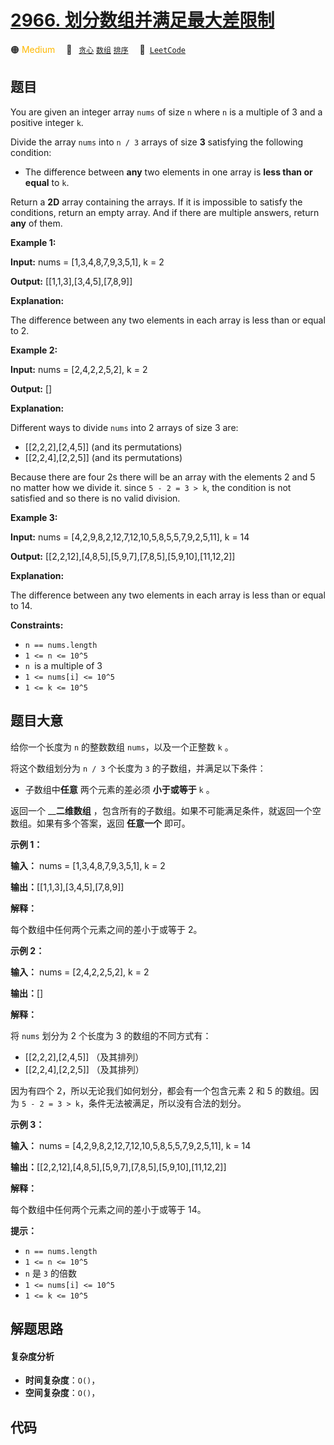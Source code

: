 # [2966. 划分数组并满足最大差限制](https://leetcode.com/problems/divide-array-into-arrays-with-max-difference)

🟠 <font color=#ffb800>Medium</font>&emsp; 🔖&ensp; [`贪心`](/leetcode/outline/tag/greedy.md) [`数组`](/leetcode/outline/tag/array.md) [`排序`](/leetcode/outline/tag/sorting.md)&emsp; 🔗&ensp;[`LeetCode`](https://leetcode.com/problems/divide-array-into-arrays-with-max-difference)

## 题目

You are given an integer array `nums` of size `n` where `n` is a multiple of 3
and a positive integer `k`.

Divide the array `nums` into `n / 3` arrays of size **3** satisfying the
following condition:

  * The difference between **any** two elements in one array is **less than or equal** to `k`.

Return a **2D** array containing the arrays. If it is impossible to satisfy
the conditions, return an empty array. And if there are multiple answers,
return **any** of them.



**Example 1:**

**Input:** nums = [1,3,4,8,7,9,3,5,1], k = 2

**Output:** [[1,1,3],[3,4,5],[7,8,9]]

**Explanation:**

The difference between any two elements in each array is less than or equal to
2.

**Example 2:**

**Input:** nums = [2,4,2,2,5,2], k = 2

**Output:** []

**Explanation:**

Different ways to divide `nums` into 2 arrays of size 3 are:

  * [[2,2,2],[2,4,5]] (and its permutations)
  * [[2,2,4],[2,2,5]] (and its permutations)

Because there are four 2s there will be an array with the elements 2 and 5 no
matter how we divide it. since `5 - 2 = 3 > k`, the condition is not satisfied
and so there is no valid division.

**Example 3:**

**Input:** nums = [4,2,9,8,2,12,7,12,10,5,8,5,5,7,9,2,5,11], k = 14

**Output:** [[2,2,12],[4,8,5],[5,9,7],[7,8,5],[5,9,10],[11,12,2]]

**Explanation:**

The difference between any two elements in each array is less than or equal to
14.



**Constraints:**

  * `n == nums.length`
  * `1 <= n <= 10^5`
  * `n `is a multiple of 3
  * `1 <= nums[i] <= 10^5`
  * `1 <= k <= 10^5`


## 题目大意

给你一个长度为 `n` 的整数数组 `nums`，以及一个正整数 `k` 。

将这个数组划分为 `n / 3` 个长度为 `3` 的子数组，并满足以下条件：

  * 子数组中**任意** 两个元素的差必须 **小于或等于** `k` 。

返回一个 __**二维数组** ，包含所有的子数组。如果不可能满足条件，就返回一个空数组。如果有多个答案，返回 **任意一个** 即可。



**示例 1：**

**输入：** nums = [1,3,4,8,7,9,3,5,1], k = 2

**输出：**[[1,1,3],[3,4,5],[7,8,9]]

**解释：**

每个数组中任何两个元素之间的差小于或等于 2。

**示例 2：**

**输入：** nums = [2,4,2,2,5,2], k = 2

**输出：**[]

**解释：**

将 `nums` 划分为 2 个长度为 3 的数组的不同方式有：

  * [[2,2,2],[2,4,5]] （及其排列）
  * [[2,2,4],[2,2,5]] （及其排列）

因为有四个 2，所以无论我们如何划分，都会有一个包含元素 2 和 5 的数组。因为 `5 - 2 = 3 > k`，条件无法被满足，所以没有合法的划分。

**示例 3：**

**输入：** nums = [4,2,9,8,2,12,7,12,10,5,8,5,5,7,9,2,5,11], k = 14

**输出：**[[2,2,12],[4,8,5],[5,9,7],[7,8,5],[5,9,10],[11,12,2]]

**解释：**

每个数组中任何两个元素之间的差小于或等于 14。



**提示：**

  * `n == nums.length`
  * `1 <= n <= 10^5`
  * `n` 是 `3` 的倍数
  * `1 <= nums[i] <= 10^5`
  * `1 <= k <= 10^5`


## 解题思路

#### 复杂度分析

- **时间复杂度**：`O()`，
- **空间复杂度**：`O()`，

## 代码

```javascript

```